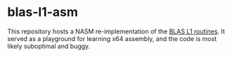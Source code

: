 # blas-l1-asm

This repository hosts a NASM re-implementation of the [BLAS L1 routines](https://www.netlib.org/blas/#_level_1).
It served as a playground for learning x64 assembly, and the code is most likely suboptimal and buggy.
